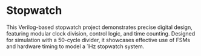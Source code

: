 # Stopwatch
 This Verilog-based stopwatch project demonstrates precise digital design, featuring modular clock division, control logic, and time counting. Designed for simulation with a 50-cycle divider, it showcases effective use of FSMs and hardware timing to model a 1Hz stopwatch system.
